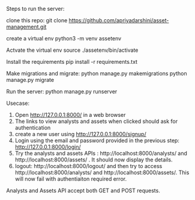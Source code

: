 Steps to run the server:

clone this repo:
git clone https://github.com/apriyadarshini/asset-management.git

create a virtual env
python3 -m venv assetenv

Actvate the virtual env
source ./assetenv/bin/activate

Install the requirements
pip install -r requirements.txt

Make migrations and migrate:
python manage.py makemigrations
python manage.py migrate

Run the server:
python manage.py runserver

Usecase:

1) Open http://127.0.0.1:8000/ in a web browser
2) The links to view analysts and assets when clicked should ask for authentication
3) create a new user using http://127.0.0.1:8000/signup/
4) Login using the email and password provided in the previous step: http://127.0.0.1:8000/login/
5) Try the analysts and assets APIs : http://localhost:8000/analysts/ and http://localhost:8000/assets/ . It should now display the details.
6) logout: http://localhost:8000/logout/ and then try to access  http://localhost:8000/analysts/ and http://localhost:8000/assets/. This will now fail with authentiaiton required error. 

Analysts and Assets API accept both GET and POST requests.


